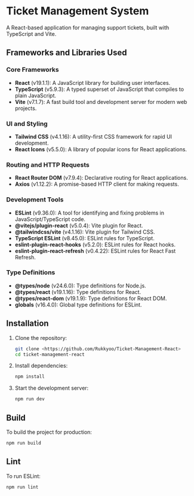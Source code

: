 # Ticket Management System

A React-based application for managing support tickets, built with TypeScript and Vite.

## Frameworks and Libraries Used

### Core Frameworks
- **React** (v19.1.1): A JavaScript library for building user interfaces.
- **TypeScript** (v5.9.3): A typed superset of JavaScript that compiles to plain JavaScript.
- **Vite** (v7.1.7): A fast build tool and development server for modern web projects.

### UI and Styling
- **Tailwind CSS** (v4.1.16): A utility-first CSS framework for rapid UI development.
- **React Icons** (v5.5.0): A library of popular icons for React applications.

### Routing and HTTP Requests
- **React Router DOM** (v7.9.4): Declarative routing for React applications.
- **Axios** (v1.12.2): A promise-based HTTP client for making requests.

### Development Tools
- **ESLint** (v9.36.0): A tool for identifying and fixing problems in JavaScript/TypeScript code.
- **@vitejs/plugin-react** (v5.0.4): Vite plugin for React.
- **@tailwindcss/vite** (v4.1.16): Vite plugin for Tailwind CSS.
- **TypeScript ESLint** (v8.45.0): ESLint rules for TypeScript.
- **eslint-plugin-react-hooks** (v5.2.0): ESLint rules for React hooks.
- **eslint-plugin-react-refresh** (v0.4.22): ESLint rules for React Fast Refresh.

### Type Definitions
- **@types/node** (v24.6.0): Type definitions for Node.js.
- **@types/react** (v19.1.16): Type definitions for React.
- **@types/react-dom** (v19.1.9): Type definitions for React DOM.
- **globals** (v16.4.0): Global type definitions for ESLint.

## Installation

1. Clone the repository:
   ```bash
   git clone <https://github.com/Rukkyoo/Ticket-Management-React>
   cd ticket-management-react
   ```

2. Install dependencies:
   ```bash
   npm install
   ```

3. Start the development server:
   ```bash
   npm run dev
   ```

## Build

To build the project for production:
```bash
npm run build
```

## Lint

To run ESLint:
```bash
npm run lint
